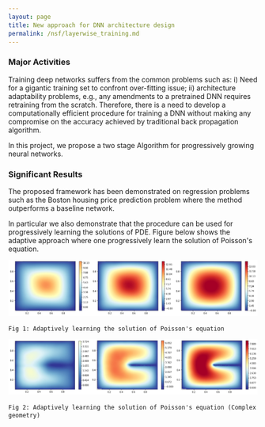 ```yaml
---
layout: page
title: New approach for DNN architecture design
permalink: /nsf/layerwise_training.md
---
```


### Major Activities 
 Training deep networks suffers from the common problems such as:  i) Need for a gigantic training set to confront over-fitting issue; ii) architecture adaptability problems, e.g., any amendments to a pretrained DNN requires retraining from the scratch. Therefore, there is a need to develop a computationally efficient procedure for training a DNN without making any compromise on the accuracy achieved by traditional back propagation algorithm.

 In this project, we propose a two stage Algorithm for progressively growing neural networks.



### Significant Results
The proposed framework has been demonstrated on  regression problems such as the Boston housing price prediction problem where the method outperforms a baseline network.

In particular we also demonstrate that the procedure can be used for progressively learning the solutions of PDE. Figure below shows the adaptive approach where one progressively learn the solution of Poisson's equation. 

![image](/assets/figures/Krish/adaptation_1.png)

    Fig 1: Adaptively learning the solution of Poisson's equation

![image2](/assets/figures/Krish/Adaptation_3.png)

    Fig 2: Adaptively learning the solution of Poisson's equation (Complex geometry)



